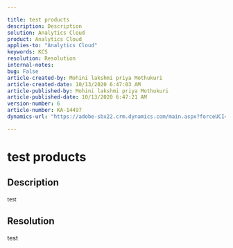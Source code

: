 ```yaml
---

title: test products  
description: Description  
solution: Analytics Cloud  
product: Analytics Cloud  
applies-to: "Analytics Cloud"  
keywords: KCS  
resolution: Resolution  
internal-notes:   
bug: False  
article-created-by: Mohini lakshmi priya Mothukuri  
article-created-date: 10/13/2020 6:47:03 AM  
article-published-by: Mohini lakshmi priya Mothukuri  
article-published-date: 10/13/2020 6:47:21 AM  
version-number: 6  
article-number: KA-14497  
dynamics-url: "https://adobe-sbx22.crm.dynamics.com/main.aspx?forceUCI=1&pagetype=entityrecord&etn=knowledgearticle&id=fdabfce1-1f0d-eb11-a813-000d3a98f7e7"

---
```


# test products

## Description

<div data-wrapper="true" style="font-size:12px;font-family:'Segoe UI','Helvetica Neue',sans-serif;">


test

</div>




## Resolution

test

